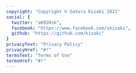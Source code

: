 ```yaml
---
copyright: "Copyright © Satoru Kizaki 2021"
social: {
  twitter: "a0920sk",
  facebook: "https://www.facebook.com/skizaki",
  github: "https://github.com/kizaki"
}
privacyText: "Privacy Policy"
privacyHref: "#!"
termsText: "Terms of Use"
termsHref: "#!"
---
```

